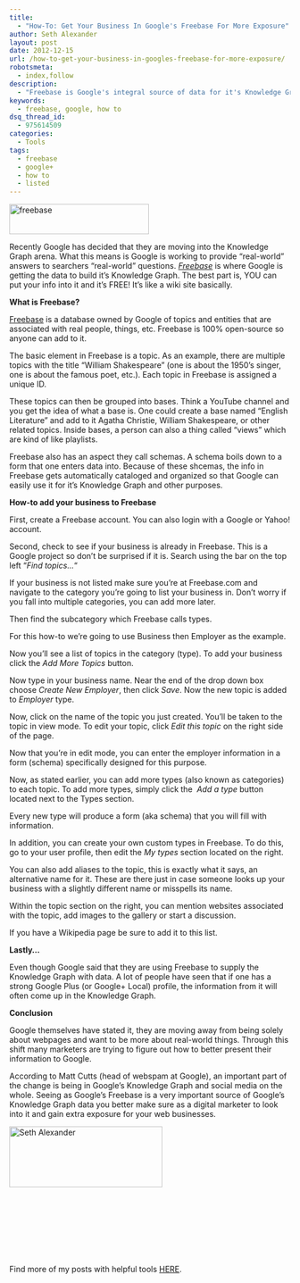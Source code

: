 ```yaml
---
title:
  - "How-To: Get Your Business In Google's Freebase For More Exposure"
author: Seth Alexander
layout: post
date: 2012-12-15
url: /how-to-get-your-business-in-googles-freebase-for-more-exposure/
robotsmeta:
  - index,follow
description:
  - "Freebase is Google's integral source of data for it's Knowledge Graph. Find out how to get your business listed in it with this how-to."
keywords:
  - freebase, google, how to
dsq_thread_id:
  - 975614509
categories:
  - Tools
tags:
  - freebase
  - google+
  - how to
  - listed
---
```

<img title="freebase" class="alignleft size-full wp-image-896" alt="freebase" src="http://sethaalexander.com/wp-content/uploads/2012/12/freebase.png" width="250" height="54" />

Recently Google has decided that they are moving into the Knowledge Graph arena. What this means is Google is working to provide &#8220;real-world&#8221; answers to searchers &#8220;real-world&#8221; questions. <a rel="nofollow" href="http://www.freebase.com"><em>Freebase</em></a> is where Google is getting the data to build it&#8217;s Knowledge Graph. The best part is, YOU can put your info into it and it&#8217;s FREE! It&#8217;s like a wiki site basically.

**What is Freebase?**

<u>Freebase</u> is a database owned by Google of topics and entities that are associated with real people, things, etc. Freebase is 100% open-source so anyone can add to it.

The basic element in Freebase is a topic. As an example, there are multiple topics with the title &#8220;William Shakespeare&#8221; (one is about the 1950&#8217;s singer, one is about the famous poet, etc.). Each topic in Freebase is assigned a unique ID.

These topics can then be grouped into bases. Think a YouTube channel and you get the idea of what a base is. One could create a base named &#8220;English Literature&#8221; and add to it Agatha Christie, William Shakespeare, or other related topics. Inside bases, a person can also a thing called &#8220;views&#8221; which are kind of like playlists.<!--more-->

Freebase also has an aspect they call schemas. A schema boils down to a form that one enters data into. Because of these shcemas, the info in Freebase gets automatically cataloged and organized so that Google can easily use it for it&#8217;s Knowledge Graph and other purposes.

**How-to add your business to Freebase**

First, create a Freebase account. You can also login with a Google or Yahoo! account.

Second, check to see if your business is already in Freebase. This is a Google project so don&#8217;t be surprised if it is. Search using the bar on the top left &#8220;_Find topics&#8230;_&#8220;

If your business is not listed make sure you&#8217;re at Freebase.com and navigate to the category you&#8217;re going to list your business in. Don&#8217;t worry if you fall into multiple categories, you can add more later.

Then find the subcategory which Freebase calls types.

For this how-to we&#8217;re going to use Business then Employer as the example.

Now you&#8217;ll see a list of topics in the category (type). To add your business click the _Add More Topics_ button.

Now type in your business name. Near the end of the drop down box choose _Create New Employer_, then click _Save_. Now the new topic is added to _Employer_ type.

Now, click on the name of the topic you just created. You&#8217;ll be taken to the topic in view mode. To edit your topic, click _Edit this topic_ on the right side of the page.

Now that you&#8217;re in edit mode, you can enter the employer information in a form (schema) specifically designed for this purpose.

Now, as stated earlier, you can add more types (also known as categories) to each topic. To add more types, simply click the  _Add a type_ button located next to the Types section.

Every new type will produce a form (aka schema) that you will fill with information.

In addition, you can create your own custom types in Freebase. To do this, go to your user profile, then edit the _My types_ section located on the right.

You can also add aliases to the topic, this is exactly what it says, an alternative name for it. These are there just in case someone looks up your business with a slightly different name or misspells its name.

Within the topic section on the right, you can mention websites associated with the topic, add images to the gallery or start a discussion.

If you have a Wikipedia page be sure to add it to this list.

**Lastly&#8230;**

Even though Google said that they are using Freebase to supply the Knowledge Graph with data. A lot of people have seen that if one has a strong Google Plus (or Google+ Local) profile, the information from it will often come up in the Knowledge Graph.

**Conclusion**

Google themselves have stated it, they are moving away from being solely about webpages and want to be more about real-world things. Through this shift many marketers are trying to figure out how to better present their information to Google.

According to Matt Cutts (head of webspam at Google), an important part of the change is being in Google&#8217;s Knowledge Graph and social media on the whole. Seeing as Google&#8217;s Freebase is a very important source of Google&#8217;s Knowledge Graph data you better make sure as a digital marketer to look into it and gain extra exposure for your web businesses.

<img title="freebase" class="alignleft size-full wp-image-602" alt="Seth Alexander" src="http://sethaalexander.com/wp-content/uploads/2012/09/signature.png" width="274" height="109" />

&nbsp;

&nbsp;

&nbsp;

&nbsp;

Find more of my posts with helpful tools [HERE][1].

 [1]: http://sethaalexander.com/category/tools/
